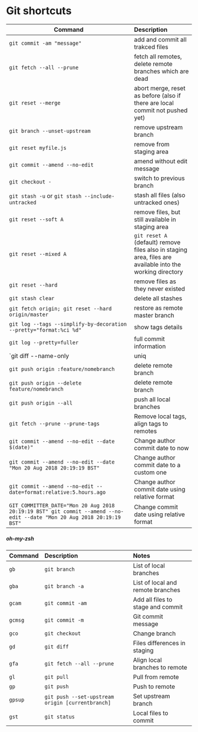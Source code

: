 # Git shortcuts

| Command                                                                                                                | Description                                                                                               |
|------------------------------------------------------------------------------------------------------------------------|:----------------------------------------------------------------------------------------------------------|
| `git commit -am "message"`                                                                                             | add and commit all trakced files                                                                          |
| `git fetch --all --prune`                                                                                              | fetch all remotes, delete remote branches which are dead                                                  |
| `git reset --merge`                                                                                                    | abort merge, reset as before (also if there are local commit not pushed yet)                              |
| `git branch --unset-upstream`                                                                                          | remove upstream branch                                                                                    |
| `git reset myfile.js`                                                                                                  | remove from staging area                                                                                  |
| `git commit --amend --no-edit`                                                                                         | amend without edit message                                                                                |
| `git checkout -`                                                                                                       | switch to previous branch                                                                                 |
| `git stash -u` or `git stash --include-untracked`                                                                      | stash all files (also untracked ones)                                                                     |
| `git reset --soft A`                                                                                                   | remove files, but still available in staging area                                                         |
| `git reset --mixed A`                                                                                                  | `git reset A` (default) remove files also in staging area, files are available into the working directory |
| `git reset --hard`                                                                                                     | remove files as they never existed                                                                        |
| `git stash clear`                                                                                                      | delete all stashes                                                                                        |
| `git fetch origin; git reset --hard origin/master`                                                                     | restore as remote master branch                                                                           |
| `git log --tags --simplify-by-decoration --pretty="format:%ci %d"`                                                     | show tags details                                                                                         |
| `git log --pretty=fuller`                                                                                              | full commit information                                                                                   |
| `git diff --name-only                                                                                                  | uniq                                                                                                      |
| `git push origin :feature/nomebranch`                                                                                  | delete remote branch                                                                                      |
| `git push origin --delete feature/nomebranch`                                                                          | delete remote branch                                                                                      |
| `git push origin --all`                                                                                                | push all local branches                                                                                   |
| `git fetch --prune --prune-tags`                                                                                       | Remove local tags, align tags to remotes                                                                  |
| `git commit --amend --no-edit --date $(date)"`                                                                         | Change author commit date to now                                                                          |
| `git commit --amend --no-edit --date "Mon 20 Aug 2018 20:19:19 BST"`                                                   | Change author commit date to a custom one                                                                 |
| `git commit --amend --no-edit --date=format:relative:5.hours.ago`                                                      | Change author commit date using relative format                                                           |
| `GIT_COMMITTER_DATE="Mon 20 Aug 2018 20:19:19 BST" git commit --amend --no-edit --date "Mon 20 Aug 2018 20:19:19 BST"` | Change commit date using relative format                                                                  |

##### oh-my-zsh

| Command | Description                                      | Notes                             |
|:--------|:-------------------------------------------------|:----------------------------------|
| `gb`    | `git branch`                                     | List of local branches            |
| `gba`   | `git branch -a`                                  | List of local and remote branches |
| `gcam`  | `git commit -am`                                 | Add all files to stage and commit |
| `gcmsg` | `git commit -m`                                  | Git commit message                |
| `gco`   | `git checkout`                                   | Change branch                     |
| `gd`    | `git diff`                                       | Files differences in staging      |
| `gfa`   | `git fetch --all --prune`                        | Align local branches to remote    |
| `gl`    | `git pull`                                       | Pull from remote                  |
| `gp`    | `git push`                                       | Push to remote                    |
| `gpsup` | `git push --set-upstream origin [currentbranch]` | Set upstream branch               |
| `gst`   | `git status`                                     | Local files to commit             |
